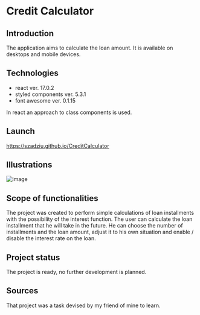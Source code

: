 # Credit Calculator

## Introduction

The application aims to calculate the loan amount. It is available on desktops and mobile devices.

## Technologies

* react ver. 17.0.2
* styled components ver. 5.3.1
* font awesome ver. 0.1.15

In react an approach to class components is used.

## Launch

https://szadziu.github.io/CreditCalculator

## Illustrations

![image](https://user-images.githubusercontent.com/73105872/152673025-eaae4403-4137-4888-9092-24a84289dc4c.png)

## Scope of functionalities

The project was created to perform simple calculations of loan installments with the possibility of the interest function. The user can calculate the loan installment that he will take in the future. He can choose the number of installments and the loan amount, adjust it to his own situation and enable / disable the interest rate on the loan.

## Project status

The project is ready, no further development is planned.

## Sources

That project was a task devised by my friend of mine to learn.
